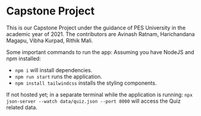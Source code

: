 # Capstone Project

This is our Capstone Project under the guidance of PES University in the academic year of 2021.
The contributors are Avinash Ratnam, Harichandana Magapu, Vibha Kurpad, Rithik Mali.

Some important commands to run the app:
Assuming you have NodeJS and npm installed:

- `npm i` will install dependencies.
- `npm run start` runs the application.
- `npm install tailwindcss` installs the styling components.

If not hosted yet; in a separate terminal while the application is running:
`npx json-server --watch data/quiz.json --port 8000` will access the Quiz related data.
